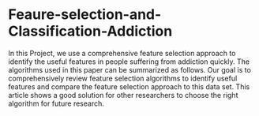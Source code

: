 # Feaure-selection-and-Classification-Addiction
In this Project, we use a comprehensive feature selection approach to identify the useful features in people suffering from addiction quickly. The algorithms used in this paper can be summarized as follows. Our goal is to comprehensively review feature selection algorithms to identify useful features and compare the feature selection approach to this data set. This article shows a good solution for other researchers to choose the right algorithm for future research.
